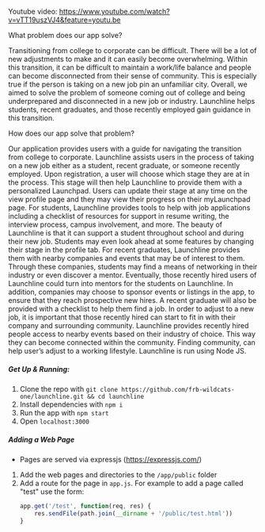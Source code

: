 Youtube video: https://www.youtube.com/watch?v=vTT19uszVJ4&feature=youtu.be

What problem does our app solve?

  Transitioning from college to corporate can be difficult. There will be a lot of new adjustments to make and it can easily become overwhelming. Within this transition, it can be difficult to maintain a work/life balance and people can become disconnected from their sense of community. This is especially true if the person is taking on a new job pin an unfamiliar city. Overall, we aimed to solve the problem of someone coming out of college and being underprepared and disconnected in a new job or industry. Launchline helps students, recent graduates, and those recently employed gain guidance in this transition.

How does our app solve that problem?

  Our application provides users with a guide for navigating the transition from college to corporate. Launchline assists users in the process of taking on a new job either as a student, recent graduate, or someone recently employed. Upon registration, a user will choose which stage they are at in the process. This stage will then help Launchline to provide them with a personalized Launchpad. Users can update their stage at any time on the view profile page and they may view their progress on their myLaunchpad page. For students, Launchline provides tools to help with job applications including a checklist of resources for support in resume writing, the interview process, campus involvement, and more. The beauty of Launchline is that it can support a student throughout school and during their new job. Students may even look ahead at some features by changing their stage in the profile tab. For recent graduates, Launchline provides them with nearby companies and events that may be of interest to them. Through these companies, students may find a means of networking in their industry or even discover a mentor. Eventually, those recently hired users of Launchline could turn into mentors for the students on Launchline. In addition, companies may choose to sponsor events or listings in the app, to ensure that they reach prospective new hires. A recent graduate will also be provided with a checklist to help them find a job. In order to adjust to a new job, it is important that those recently hired can start to fit in with their company and surrounding community. Launchline provides recently hired people access to nearby events based on their industry of choice. This way they can become connected within the community. Finding community, can help user’s adjust to a working lifestyle. Launchline is run using Node JS.



##### Get Up & Running:
1. Clone the repo with `git clone https://github.com/frb-wildcats-one/launchline.git && cd launchline`
2. Install dependencies with `npm i`
3. Run the app with `npm start`
4. Open `localhost:3000`

##### Adding a Web Page
- Pages are served via expressjs (https://expressjs.com/)
1. Add the web pages and directories to the `/app/public` folder
2. Add a route for the page in `app.js`. For example to add a page called "test" use the form:
    ``` javascript
    app.get('/test', function(req, res) {
        res.sendFile(path.join(__dirname + '/public/test.html'))  
    }
    ```
